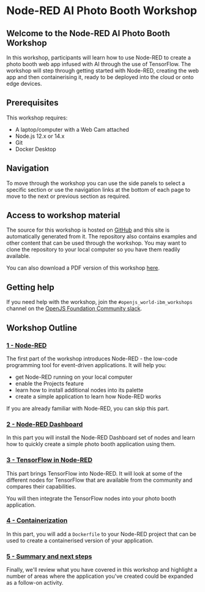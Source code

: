 # Node-RED AI Photo Booth Workshop

## Welcome to the Node-RED AI Photo Booth Workshop

In this workshop, participants will learn how to use Node-RED to create a photo
booth web app infused with AI through the use of TensorFlow. The workshop will step
through getting started with Node-RED, creating the web app and then containerising
it, ready to be deployed into the cloud or onto edge devices.

## Prerequisites

This workshop requires:

 - A laptop/computer with a Web Cam attached
 - Node.js 12.x or 14.x
 - Git
 - Docker Desktop

## Navigation

To move through the workshop you can use the side panels to select a specific
section or use the navigation links at the bottom of each page to move to the
next or previous section as required.

## Access to workshop material

The source for this workshop is hosted on [GitHub](https://github.com/johnwalicki/node-red-workshop-photobooth/)
and this site is automatically generated from it. The repository also contains
examples and other content that can be used through the workshop. You may want
to clone the repository to your local computer so you have them readily available.

You can also download a PDF version of this workshop [here](https://johnwalicki.net/node-red-workshop-photobooth/pdf/node-red-workshop-photobooth.pdf).

## Getting help

If you need help with the workshop, join the `#openjs_world-ibm_workshops` channel on the [OpenJS Foundation Community slack](https://openjs-foundation.slack.com).

## Workshop Outline

### [1 - Node-RED](part1/)

The first part of the workshop introduces Node-RED - the low-code programming
tool for event-driven applications. It will help you:


 - get Node-RED running on your local computer
 - enable the Projects feature
 - learn how to install additional nodes into its palette
 - create a simple application to learn how Node-RED works

If you are already familiar with Node-RED, you can skip this part.

### [2 - Node-RED Dashboard](part2/)

In this part you will install the Node-RED Dashboard set of nodes and learn how
to quickly create a simple photo booth application using them.

### [3 - TensorFlow in Node-RED](part3/)

This part brings TensorFlow into Node-RED. It will look at some of the different
nodes for TensorFlow that are available from the community and compares their
capabilities.

You will then integrate the TensorFlow nodes into your photo booth application.

### [4 - Containerization](part4/)

In this part, you will add a `Dockerfile` to your Node-RED project that can be used
to create a containerised version of your application.

### [5 - Summary and next steps](part5/)

Finally, we'll review what you have covered in this workshop and highlight a number
of areas where the application you've created could be expanded as a follow-on
activity.
